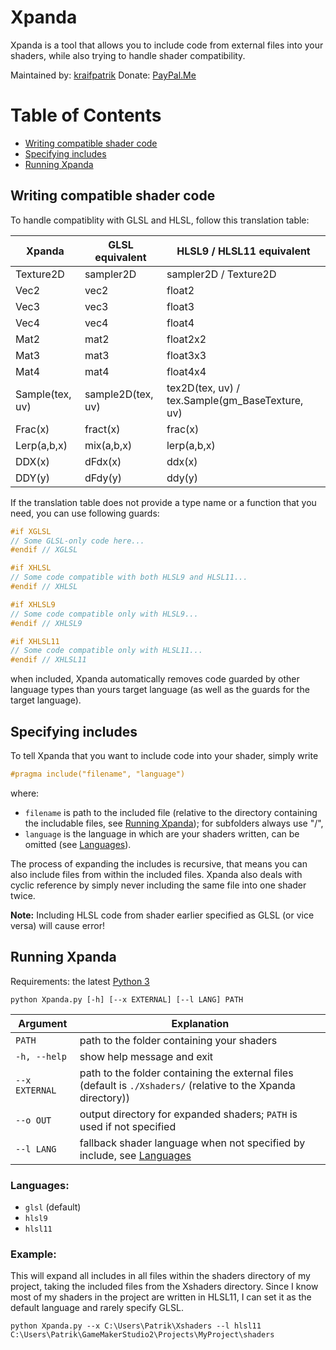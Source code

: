 # Xpanda
Xpanda is a tool that allows you to include code from external files into your shaders, while also trying to handle shader compatibility.

Maintained by: [kraifpatrik](https://github.com/kraifpatrik)
Donate: [PayPal.Me](https://www.paypal.me/kraifpatrik/1usd)

# Table of Contents
 - [Writing compatible shader code](#writing-compatible-shader-code)
 - [Specifying includes](#specifying-includes)
 - [Running Xpanda](#running-xpanda)

## Writing compatible shader code
To handle compatiblity with GLSL and HLSL, follow this translation table:

Xpanda          | GLSL equivalent   | HLSL9 / HLSL11 equivalent
--------------- | ----------------- | -------------------------
Texture2D       | sampler2D         | sampler2D / Texture2D
Vec2            | vec2              | float2
Vec3            | vec3              | float3
Vec4            | vec4              | float4
Mat2            | mat2              | float2x2
Mat3            | mat3              | float3x3
Mat4            | mat4              | float4x4
Sample(tex, uv) | sample2D(tex, uv) | tex2D(tex, uv) / tex.Sample(gm_BaseTexture, uv)
Frac(x)         | fract(x)          | frac(x)
Lerp(a,b,x)     | mix(a,b,x)        | lerp(a,b,x)
DDX(x)          | dFdx(x)           | ddx(x)
DDY(y)          | dFdy(y)           | ddy(y)

If the translation table does not provide a type name or a function that you need, you can use following guards:

```c
#if XGLSL
// Some GLSL-only code here...
#endif // XGLSL

#if XHLSL
// Some code compatible with both HLSL9 and HLSL11...
#endif // XHLSL

#if XHLSL9
// Some code compatible only with HLSL9...
#endif // XHLSL9

#if XHLSL11
// Some code compatible only with HLSL11...
#endif // XHLSL11
```

when included, Xpanda automatically removes code guarded by other language types than yours target language (as well as the guards for the target language).

## Specifying includes
To tell Xpanda that you want to include code into your shader, simply write

```c
#pragma include("filename", "language")
```

where:
 - `filename` is path to the included file (relative to the directory containing the includable files, see [Running Xpanda](#running-xpanda)); for subfolders always use "/",
 - `language` is the language in which are your shaders written, can be omitted (see [Languages](#languages)).

The process of expanding the includes is recursive, that means you can also include files from within the included files. Xpanda also deals with cyclic reference by simply never including the same file into one shader twice.

**Note:** Including HLSL code from shader earlier specified as GLSL (or vice versa) will cause error!

## Running Xpanda
Requirements: the latest [Python 3](https://www.python.org/downloads/)

```
python Xpanda.py [-h] [--x EXTERNAL] [--l LANG] PATH
```

Argument       | Explanation
-------------- | -----------
`PATH`         | path to the folder containing your shaders
`-h, --help`   | show help message and exit
`--x EXTERNAL` | path to the folder containing the external files (default is `./Xshaders/` (relative to the Xpanda directory))
`--o OUT`      | output directory for expanded shaders; `PATH` is used if not specified
`--l LANG`     | fallback shader language when not specified by include, see [Languages](#languages)

### Languages:
 - `glsl` (default)
 - `hlsl9`
 - `hlsl11`

### Example:
This will expand all includes in all files within the shaders directory of my project, taking the included files from the Xshaders directory. Since I know most of my shaders in the project are written in HLSL11, I can set it as the default language and rarely specify GLSL.

```
python Xpanda.py --x C:\Users\Patrik\Xshaders --l hlsl11 C:\Users\Patrik\GameMakerStudio2\Projects\MyProject\shaders
```
